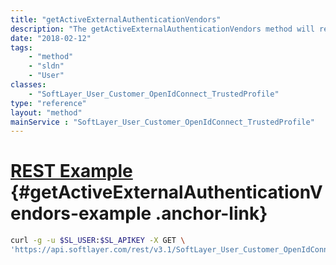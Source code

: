 ```yaml
---
title: "getActiveExternalAuthenticationVendors"
description: "The getActiveExternalAuthenticationVendors method will return a list of available external vendors that a SoftLayer user can authenticate against.  The list will only contain vendors for which the user has at least one active external binding. "
date: "2018-02-12"
tags:
    - "method"
    - "sldn"
    - "User"
classes:
    - "SoftLayer_User_Customer_OpenIdConnect_TrustedProfile"
type: "reference"
layout: "method"
mainService : "SoftLayer_User_Customer_OpenIdConnect_TrustedProfile"
---
```


# [REST Example](#getActiveExternalAuthenticationVendors-example) <a href="/article/rest/"><i class="fas fa-question"></i></a> {#getActiveExternalAuthenticationVendors-example .anchor-link} 
```bash
curl -g -u $SL_USER:$SL_APIKEY -X GET \
'https://api.softlayer.com/rest/v3.1/SoftLayer_User_Customer_OpenIdConnect_TrustedProfile/getActiveExternalAuthenticationVendors'
```
